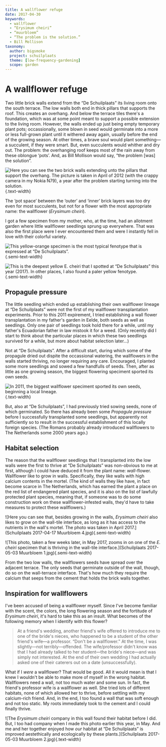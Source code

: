 ```yaml
---
title: A wallflower refuge
date: 2017-04-30
keywords:
  - wallflower
  - “Erysimum cheiri”
  - “muurbloem”
  - “The problem is the solution.”
  - Bill Mollison
taxonomy:
  author: bigsmoke
  project: schuilplaats
  theme: [low-frequency-gardening]
  scope: garden
---
```


# A wallflower refuge

Two little brick walls extend from the “De Schuilplaats” its living room onto the south terrace. The low walls both end in thick pillars that supports the roof. This creates an overhang. And below the terrace tiles there's a foundation, which was at some point meant to support a possible extension to the living room. However, the walls ended up just being empty temporary plant pots; occassionally, some blown in seed would germinate into a more or less full-grown plant until it withered away again, usually before the end of the growing season. At other times, a brave soul would plant something—a succulent, if they were smart. But, even succulents would whither and dry out. The problem: the overhanging roof keeps most of the rain away from these oblongue ‘pots’. And, as Bill Mollison would say, “the problem [was] the solution”. 

![Here you can see the two brick walls extending unto the pillars that support the overhang. The picture is taken in April of 2012 (with the crappy camera in my Nokia N79), a year after the problem starting turning into the solution.](Schuilplaats%202012-04-04%20Alle%20nieuwe%20muurbloempjes%20van%20vorig%20jaar%20gaan%20bloeien.jpg){.text-width}

The ‘pot space’ between the ‘outer’ and ‘inner’ brick layers was too dry even for most succulents, but not for a flower with the most appropriate name: the wallflower (_Erysimum cheiri_).

I got a few specimen from my mother, who, at the time, had an allotment garden where little wallflower seedlings sprung up everywhere. That was also the first place were I ever encountered them and were I instantly fell in love with their colorful variety.

![This yellow-orange specimen is the most typical fenotype that is expressed at “De Schuilplaats”.](Schuilplaats%202017-05-03%20Muurbloem%205.jpg){.semi-text-width}

![This is the deepest yellow _E. cheiri_ that I spotted at “De Schuilplaats” this year (2017). In other places, I also found a paler yellow fenotype.](Schuilplaats%202017-05-03%20Muurbloem%207.jpg){.semi-text-width}

## Propagule pressure

The little seedling which ended up establishing their own wallflower lineage at “De Schuilplaats” were not the first of my wallflower transplantation experiments. Prior to this 2011 expirement, I tried establishing a wall flower transplantation in my father's garden in Eelde, both seeds as well as seedlings. Only one pair of seedlings took hold there for a while, until my father's Ecuadorian father in law mistook it for a weed. (Only recently did I start to think about the particular places in which these two seedlings survived for a while, but more about habitat selection later…)

Not at “De Schuilplaats”. After a difficult start, during which some of the propagule dried out dispite the occassional watering, the wallflowers in the walls started thriving, no longer requiring any care. Encouraged, I planted some more seedlings and sowed a few handfulls of seeds. Then, after as little as one growing season, the biggest flowering speciment sported its own seeds.

![In 2011, the biggest wallflower speciment sported its own seeds, beginning a local lineage.](Schuilplaats%202011-12-14%20Muurbloem%20\(a\).jpg){.text-width}

But, also at “De Schuilplaats”, I had previously tried sowing seeds, none of which germinated. So there has already been some _Propagule pressure_ before I successfully transplanted some seedlings, but apparently not sufficiently so to result in the successful establishment of this locally foreign species. (The Romans probably already introduced wallflowers to The Netherlands some 2000 years ago.)

## Habitat selection

The reason that the wallflower seedlings that I transplanted into the low walls were the first to thrive at “De Schuilplaats” was non-obvious to me at first, although I could have deduced it from the plant name: _wall_-flower. Wallflower like to grow in walls. Specifically, they like walls with high calcium contents in the mortel. (The kind of walls they like have, in fact become scarce in The Netherlands, which has earned the plant a place on the red list of endangered plant species, and it is also on the list of lawfully protected plant species, meaning that, if someone was to do some construction work on these wallflower-infested walls, they'd have to take measures to protect these wallflowers.)

![Here you can see that, besides growing in the walls, _Erysimum cheiri_ also likes to grow on the wall-tile interface, as long as it has access to the nutrients in the wall's mortel. The photo was taken in April 2017.](Schuilplaats 2017-04-17 Muurbloem 4.jpg){.semi-text-width}

![This photo, taken a few weeks later, in May 2017, zooms in on one of the _E. cheiri_ specimen that is thriving in the wall-tile interface.](Schuilplaats 2017-05-03 Muurbloem 1.jpg){.semi-text-width}

From the two low walls, the wallflowers seeds have spread over the adjacent terrace. The only seeds that germinate outside of the wall, though, do so on the wall-terrace interface. That's how much they require the calcium that seeps from the cement that holds the brick walls together.

## Inspiration for wallflowers

I've been accused of being a wallflower myself. Since I've become familiar with the scent, the colors, the long flowering season and the fortitude of _Erysimum cheiri_, it's hard to take this as an insult. What becomes of the following memory when I identify with this flower?

> At a friend's wedding, another friend's wife offered to introduce me to one of the bride's nieces, who happened to be a student of the other friend's wife—a professor. “Don't be a wallflower.” At the time, I was slightly—not terribly—offended. The wife/professor didn't know was that I had already talked to her student—the bride's niece—and was simply not interested. At the end of their own wedding I had actually asked one of their caterers out on a date (unsuccessfully).

What if I _were_ a wallflower? That would be good. All it would mean is that I knew I wouldn't be able to make more of myself in the wrong habitat. Wallflowers need a wall, not too much water and some sun. In fact, the friend's professor wife is a wallflower as well. She tried lots of different habitats, none of which allowed her to thrive, before settling with my calcium-rich friend. And, in the end, I too found a wall that was soft enough and not too static. My roots immediately took to the cement and I could finally thrive.

![The _Erysimum cheiri_ company in this wall found their habitat before I did. But, I too had company when I made this photo earlier this year, in May. And me and her together enjoyed how _our_ habitat at “De Schuilplaats” is improved aestethically and ecologically by these plants.](Schuilplaats 2017-05-03 Muurbloem 2.jpg){.text-width}


<!-- vim: set wrap linebreak nolist textwidth=0 wrapmargin=0 formatoptions-=t : -->
